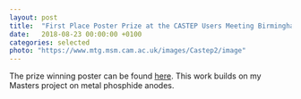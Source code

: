 ```yaml
---
layout: post
title:  "First Place Poster Prize at the CASTEP Users Meeting Birmingham, UK"
date:   2018-08-23 00:00:00 +0100
categories: selected
photo: "https://www.mtg.msm.cam.ac.uk/images/Castep2/image"
---
```


The prize winning poster can be found [here](/images/castep_poster_19.pdf).  This work builds on my Masters project on metal phosphide anodes.


